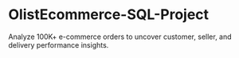 # OlistEcommerce-SQL-Project
Analyze 100K+ e-commerce orders to uncover customer, seller, and delivery performance insights.
